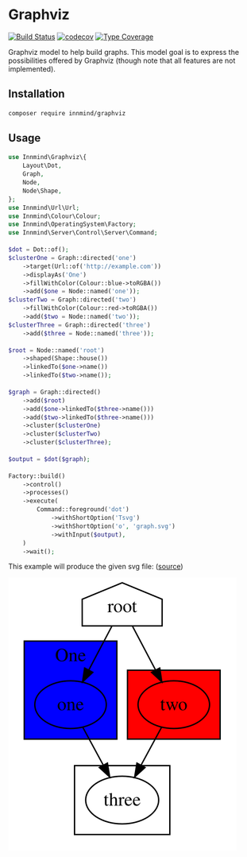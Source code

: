 # Graphviz

[![Build Status](https://github.com/innmind/graphviz/workflows/CI/badge.svg?branch=master)](https://github.com/innmind/graphviz/actions?query=workflow%3ACI)
[![codecov](https://codecov.io/gh/innmind/graphviz/branch/develop/graph/badge.svg)](https://codecov.io/gh/innmind/graphviz)
[![Type Coverage](https://shepherd.dev/github/innmind/graphviz/coverage.svg)](https://shepherd.dev/github/innmind/graphviz)

Graphviz model to help build graphs. This model goal is to express the possibilities offered by Graphviz (though note that all features are not implemented).

## Installation

```sh
composer require innmind/graphviz
```

## Usage

```php
use Innmind\Graphviz\{
    Layout\Dot,
    Graph,
    Node,
    Node\Shape,
};
use Innmind\Url\Url;
use Innmind\Colour\Colour;
use Innmind\OperatingSystem\Factory;
use Innmind\Server\Control\Server\Command;

$dot = Dot::of();
$clusterOne = Graph::directed('one')
    ->target(Url::of('http://example.com'))
    ->displayAs('One')
    ->fillWithColor(Colour::blue->toRGBA())
    ->add($one = Node::named('one'));
$clusterTwo = Graph::directed('two')
    ->fillWithColor(Colour::red->toRGBA())
    ->add($two = Node::named('two'));
$clusterThree = Graph::directed('three')
    ->add($three = Node::named('three'));

$root = Node::named('root')
    ->shaped(Shape::house())
    ->linkedTo($one->name())
    ->linkedTo($two->name());

$graph = Graph::directed()
    ->add($root)
    ->add($one->linkedTo($three->name()))
    ->add($two->linkedTo($three->name()))
    ->cluster($clusterOne)
    ->cluster($clusterTwo)
    ->cluster($clusterThree);

$output = $dot($graph);

Factory::build()
    ->control()
    ->processes()
    ->execute(
        Command::foreground('dot')
            ->withShortOption('Tsvg')
            ->withShortOption('o', 'graph.svg')
            ->withInput($output),
    )
    ->wait();
```

This example will produce the given svg file: ([source](graph.dot))

![](graph.svg)
